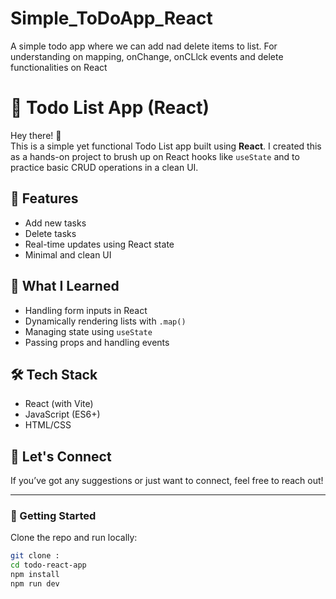 # Simple_ToDoApp_React
A simple todo app where we can add nad delete items to list. For understanding on mapping, onChange, onCLlck events and delete functionalities on React

# 📝 Todo List App (React)

Hey there! 👋  
This is a simple yet functional Todo List app built using **React**. I created this as a hands-on project to brush up on React hooks like `useState` and to practice basic CRUD operations in a clean UI.

## 🚀 Features
- Add new tasks
- Delete tasks
- Real-time updates using React state
- Minimal and clean UI

## 🧠 What I Learned
- Handling form inputs in React
- Dynamically rendering lists with `.map()`
- Managing state using `useState`
- Passing props and handling events

## 🛠 Tech Stack
- React (with Vite)
- JavaScript (ES6+)
- HTML/CSS

## 🤝 Let's Connect
If you’ve got any suggestions or just want to connect, feel free to reach out!

---

### 📂 Getting Started
Clone the repo and run locally:

```bash
git clone : 
cd todo-react-app
npm install
npm run dev
